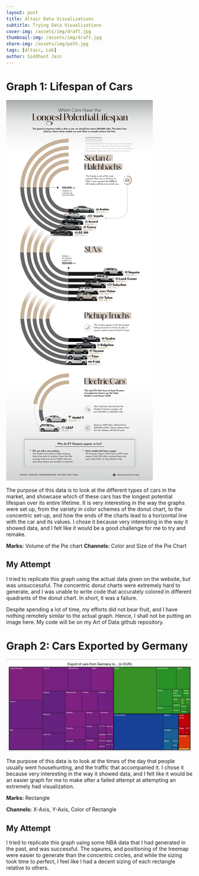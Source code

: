 ```yaml
---
layout: post
title: Altair Data Visualizations
subtitle: Trying Data Visualizations
cover-img: /assets/img/draft.jpg
thumbnail-img: /assets/img/draft.jpg
share-img: /assets/img/path.jpg
tags: [Altair, Lab]
author: Siddhant Jain
---
```


# **Graph 1: Lifespan of Cars**

![Lifespan of Cars](/assets/img/Cars.jpg)

The purpose of this data is to look at the different types of cars in the market, and showcase which of these cars has the longest potential lifespan over its entire lifetime. It is very interesting in the way the graphs were set up, from the variety in color schemes of the donut chart, to the concentric set-up, and how the ends of the charts lead to a horizontal line with the car and its values. I chose it because very interesting in the way it showed data, and I felt like it would be a good challenge for me to try and remake. 

**Marks:** 
Volume of the Pie chart 
**Channels:**
Color and Size of the Pie Chart


## **My Attempt**
I tried to replicate this graph using the actual data given on the website, but was unsuccessful. The concentric donut charts were extremely hard to generate, and I was unable to write code that accurately colored in different quadrants of the donut chart. In short, it was a failure.

Despite spending a lot of time, my efforts did not bear fruit, and I have nothing remotely similar to the actual graph. Hence, I shall not be putting an image here. My code will be on my Art of Data github repository.



# **Graph 2: Cars Exported by Germany**

![Cars Exported by Germany](/assets/img/German_Exports.png)

The purpose of this data is to look at the times of the day that people usually went househunting, and the traffic that accompanied it. I chose it because very interesting in the way it showed data, and I felt like it would be an easier graph for me to make after a failed attempt at attempting an extremely had visualization. 

**Marks:** 
Rectangle

**Channels:**
X-Axis, Y-Axis, Color of Rectangle

## **My Attempt**
I tried to replicate this graph using some NBA data that I had generated in the past, and was successful. The sqaures, and positioning of the treemap were easier to generate than the concentric circles, and while the sizing took time to perfect, I feel like I had a decent sizing of each rectangle relative to others.

<div id="vis"></div>

<script type="text/javascript" src="https://cdn.jsdelivr.net/npm/vega@5"></script>
<script type="text/javascript" src="https://cdn.jsdelivr.net/npm/vega-lite@5.20.1"></script>
<script type="text/javascript" src="https://cdn.jsdelivr.net/npm/vega-embed@6"></script>

<script>
  (function(vegaEmbed) {
    var spec = {
      "config": {
        "view": {
          "continuousWidth": 300,
          "continuousHeight": 300,
          "stroke": "transparent"
        },
        "axis": {
          "grid": false,
          "labels": false,
          "ticks": false
        },
        "title": {
          "anchor": "middle",
          "color": "white",
          "font": "Georgia",
          "fontSize": 18,
          "fontWeight": "bold"
        }
      },
      "data": {
        "name": "data-8fccb3fd7bf476b9346511f56a248cfd"
      },
      "mark": {
        "type": "rect"
      },
      "encoding": {
        "color": {
          "field": "WS",
          "type": "quantitative"
        },
        "size": {
          "field": "normalized_WS",
          "type": "quantitative"
        },
        "tooltip": [
          {
            "field": "Name",
            "type": "nominal"
          },
          {
            "field": "WS",
            "type": "quantitative"
          }
        ],
        "x": {
          "field": "x",
          "type": "quantitative"
        }
      },
      "height": 200,
      "title": "Top 25 Players by Win Shares",
      "width": 800,
      "$schema": "https://vega.github.io/schema/vega-lite/v5.20.1.json",
      "datasets": {
        "data-8fccb3fd7bf476b9346511f56a248cfd": [
          {"Name": "Nikola Jokic", "Age": 28, "WS_Now": 17.0, "Experience": 9, "WS": 13.2, "normalized_WS": 0.05223585278986941, "x": 0.026117926394934706, "y": 0},
          {"Name": "Shai Gilgeous-Alexander", "Age": 25, "WS_Now": 14.6, "Experience": 6, "WS": 12.5, "normalized_WS": 0.049465769687376336, "x": 0.07696873763355758, "y": 0},
          {"Name": "Luka Doncic", "Age": 24, "WS_Now": 12.0, "Experience": 6, "WS": 11.3, "normalized_WS": 0.04471705579738821, "x": 0.12406015037593984, "y": 0},
          {"Name": "Domantas Sabonis", "Age": 27, "WS_Now": 12.6, "Experience": 8, "WS": 11.2, "normalized_WS": 0.0443213296398892, "x": 0.16857934309457853, "y": 0},
          {"Name": "Giannis Antetokounmpo", "Age": 29, "WS_Now": 13.2, "Experience": 11, "WS": 11.1, "normalized_WS": 0.043925603482390184, "x": 0.21270280965571825, "y": 0},
          {"Name": "Jalen Brunson", "Age": 27, "WS_Now": 11.2, "Experience": 6, "WS": 10.7, "normalized_WS": 0.04234269885239414, "x": 0.2558369608231104, "y": 0},
          {"Name": "Chet Holmgren", "Age": 21, "WS_Now": 8.9, "Experience": 2, "WS": 10.5, "normalized_WS": 0.04155124653739612, "x": 0.29778393351800553, "y": 0},
          {"Name": "Anthony Edwards", "Age": 22, "WS_Now": 7.5, "Experience": 4, "WS": 10.4, "normalized_WS": 0.041155520379897115, "x": 0.33913731697665217, "y": 0},
          {"Name": "Anthony Davis", "Age": 30, "WS_Now": 11.8, "Experience": 12, "WS": 10.3, "normalized_WS": 0.0407597942223981, "x": 0.3800949742777998, "y": 0},
          {"Name": "Jayson Tatum", "Age": 25, "WS_Now": 10.4, "Experience": 7, "WS": 10.3, "normalized_WS": 0.0407597942223981, "x": 0.42085476850019793, "y": 0},
          {"Name": "Victor Wembanyama", "Age": 20, "WS_Now": 3.7, "Experience": 1, "WS": 10.1, "normalized_WS": 0.039968341907400076, "x": 0.461218836565097, "y": 0}
        ]
      }
    };

    var embedOpt = {"mode": "vega-lite"};

    function showError(el, error){
        el.innerHTML = ('<div style="color:red;">'
                        + '<p>JavaScript Error: ' + error.message + '</p>'
                        + "<p>This usually means there's a typo in your chart specification. "
                        + "See the javascript console for the full traceback.</p>"
                        + '</div>');
        throw error;
    }

    const el = document.getElementById('vis');
    vegaEmbed("#vis", spec, embedOpt)
      .catch(error => showError(el, error));
  })(vegaEmbed);
</script>
